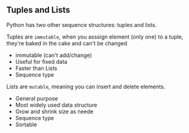 ## Tuples and Lists
Python has two other sequence structures: tuples and lists.

Tuples are `immutable`, when you asssign element (only one) to a tuple, they're baked in the cake and can't be changed

- immutable (can't add/change)
- Useful for fixed data 
- Faster than Lists
- Sequence type

Lists are `mutable`, meaning you can insert and delete elements.

- General purpose
- Most widely used data structure
- Grow and shrink size as neede
- Sequence type
- Sortable 